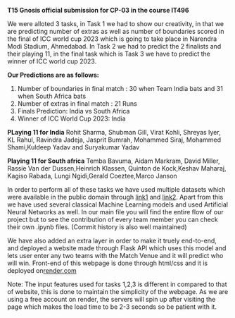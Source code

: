 **T15 Gnosis official submission for CP-03 in the course IT496**

We were alloted 3 tasks, in Task 1 we had to show our creativity, in that we are predicting number of extras as well as number of boundaries scored in the final of ICC world cup 2023 which is going to take place in Narendra Modi Stadium, Ahmedabad. In Task 2 we had to predict the 2 finalists and their playing 11, in the final task which is Task 3 we have to predict the winner of ICC world cup 2023.

**Our Predictions are as follows:**
1) Number of boundaries in final match : 30 when Team India bats and 31 when South Africa bats <br>
2) Number of extras in final match : 21 Runs <br>
3) Finals Prediction: India vs South Africa <br>
4) Winner of ICC World Cup 2023: India <br>

**PLaying 11 for India**
Rohit Sharma, Shubman Gill, Virat Kohli, Shreyas Iyer, KL Rahul, Ravindra Jadeja, Jasprit Bumrah, Mohammed Siraj, Mohammed Shami,Kuldeep Yadav and Suryakumar Yadav <br>

**Playing 11 for South africa** 
Temba Bavuma, Aidam Markram, David Miller, Rassie Van der Dussen,Heinrich Klassen, Quinton de Kock,Keshav Maharaj, Kagiso Rabada, Lungi Ngidi,Gerald Coeztee,Marco Janson



In order to perform all of these tasks we have used multiple datasets which were available in the public domain through [link1](https://www.kaggle.com/code/bhuvaneshprasad/sample-notebook-for-odi-matches-data) and [link2](https://www.kaggle.com/datasets/pardeep19singh/icc-mens-world-cup-2023). Apart from this we have used several classical Machine Learning models and used Artificial Neural Networks as well. In our main file you will find the entire flow of our project but to see the contribution of every team member you can check their own .ipynb files. (Commit history is also well maintained)

We have also added an extra layer in order to make it truely end-to-end, and deployed a website made through Flask API which uses this model and lets user enter any two teams with the Match Venue and it will predict who will win. Front-end of this webpage is done through html/css and it is deployed on[render.com](http://render.com/)

Note: The input features used for tasks 1,2,3 is different in compared to that of website, this is done to maintain the simplicity of the webpage. As we are using a free account on render, the servers will spin up after visiting the page which makes the load time to be 2-3 seconds so be patient with it.
